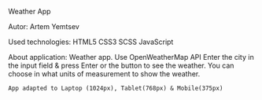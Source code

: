 Weather App

Autor: Artem Yemtsev

Used technologies:
    HTML5
    CSS3
    SCSS
    JavaScript

About application:
    Weather app.
    Use OpenWeatherMap API
    Enter the city in the input field & press Enter or the button to see the weather.
    You can choose in what units of measurement to show the weather.
    
    App adapted to Laptop (1024px), Tablet(768px) & Mobile(375px)